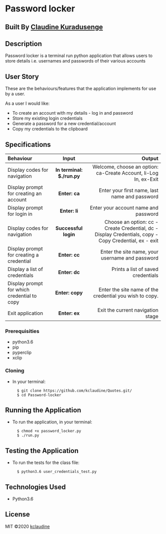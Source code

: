 # Password locker

## Built By [Claudine Kuradusenge](https://github.com/kclaudine/password-locker.git)

## Description

Password locker is a terminal run python application that allows users to store details i.e. usernames and passwords of their various accounts

## User Story

These are the behaviours/features that the application implements for use by a user.

As a user I would like:

* To create an account with my details - log in and password
* Store my existing login credentials
* Generate a password for a new credential/account
* Copy my credentials to the clipboard

## Specifications

| Behaviour | Input | Output |
| :---------------- | :---------------: | ------------------: |
| Display codes for navigation | **In terminal: $./run.py** | Welcome, choose an option: ca-Create Account, li-Log In, ex-Exit |
| Display prompt for creating an account | **Enter: ca** | Enter your first name, last name and password |
| Display prompt for login in | **Enter: li** | Enter your account name and password |
| Display codes for navigation | **Successful login** | Choose an option: cc - Create Credential, dc - Display Credentials, copy - Copy Credential, ex - exit |
| Display prompt for creating a credential | **Enter: cc** | Enter the site name, your username and password |
| Display a list of credentials | **Enter: dc** | Prints a list of saved credentials |
| Display prompt for which credential to copy | **Enter: copy** | Enter the site name of the credential you wish to copy. |
| Exit application | **Enter: ex** | Exit the current navigation stage |


### Prerequisities

* python3.6
* pip
* pyperclip
* xclip

### Cloning

* In your terminal:
        
        $ git clone https://github.com/kclaudine/Quotes.git/
        $ cd Password-locker

## Running the Application

* To run the application, in your terminal:

        $ chmod +x password_locker.py
        $ ./run.py

## Testing the Application

* To run the tests for the class file:

        $ python3.6 user_credentials_test.py
        
## Technologies Used

* Python3.6

## License
MIT &copy;2020 [kclaudine](https://github.com/kclaudine/Quotes.git)
